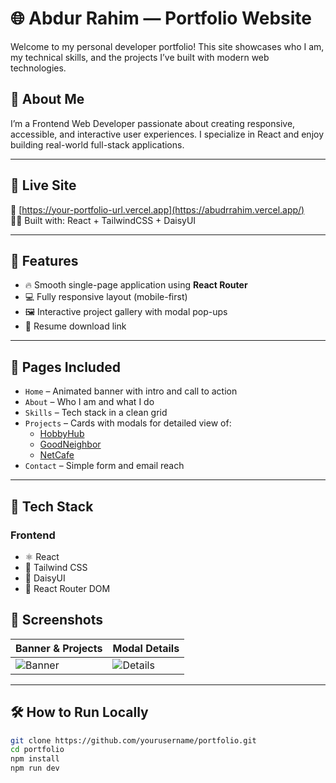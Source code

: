 # 🌐 Abdur Rahim — Portfolio Website

Welcome to my personal developer portfolio! This site showcases who I am, my technical skills, and the projects I’ve built with modern web technologies.

## 🧑 About Me

I’m a Frontend Web Developer passionate about creating responsive, accessible, and interactive user experiences. I specialize in React and enjoy building real-world full-stack applications.

---

## 🚀 Live Site

🔗 [https://your-portfolio-url.vercel.app](https://abudrrahim.vercel.app/)  
🧑‍💻 Built with: React + TailwindCSS + DaisyUI

---

## 📁 Features

- 🔥 Smooth single-page application using **React Router**
- 💻 Fully responsive layout (mobile-first)
- 🖼️ Interactive project gallery with modal pop-ups
- 📜 Resume download link

---

## 📂 Pages Included

- `Home` – Animated banner with intro and call to action
- `About` – Who I am and what I do
- `Skills` – Tech stack in a clean grid
- `Projects` – Cards with modals for detailed view of:
  - [HobbyHub](https://hobby-hub9.web.app)
  - [GoodNeighbor](https://goodneighbor-1c1f4.web.app)
  - [NetCafe](https://react-authentication-65e2a.web.app)
- `Contact` – Simple form and email reach

---

## 🔑 Tech Stack

### Frontend
- ⚛️ React
- 💨 Tailwind CSS
- 🌸 DaisyUI
- 🧭 React Router DOM


## 📸 Screenshots

| Banner & Projects | Modal Details |
|-------------------|---------------|
| ![Banner](https://i.postimg.cc/RVqxHmth/Screenshot-2025-06-30-071612.png) | ![Details](https://i.postimg.cc/0Qr0CV0Y/Screenshot-2025-06-30-065930.png) |

---

## 🛠️ How to Run Locally

```bash
git clone https://github.com/yourusername/portfolio.git
cd portfolio
npm install
npm run dev
